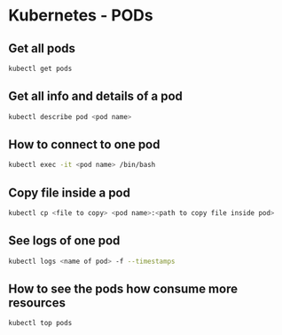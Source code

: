 # Kubernetes - PODs

## Get all pods

```bash
kubectl get pods
```

## Get all info and details of a pod

```bash
kubectl describe pod <pod name>
```

## How to connect to one pod

```bash
kubectl exec -it <pod name> /bin/bash
```

## Copy file inside a pod

```bash
kubectl cp <file to copy> <pod name>:<path to copy file inside pod>
```

## See logs of one pod

```bash
kubectl logs <name of pod> -f --timestamps
```

## How to see the pods how consume more resources

```bash
kubectl top pods
```
